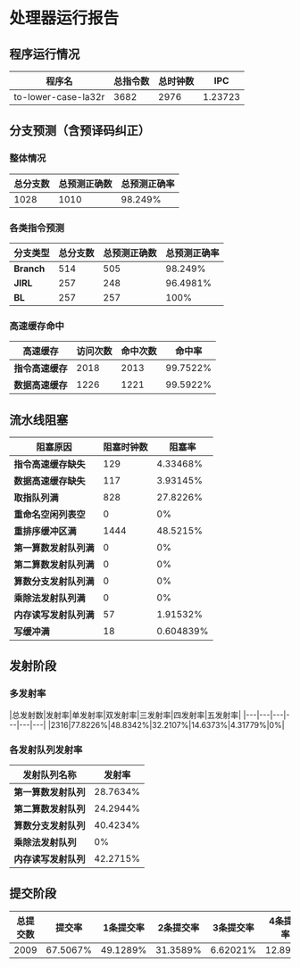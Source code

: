# 处理器运行报告
## 程序运行情况
|程序名|总指令数|总时钟数|IPC|
|---|---|---|---|
|to-lower-case-la32r|3682|2976|1.23723|

## 分支预测（含预译码纠正）
### 整体情况
|总分支数|总预测正确数|总预测正确率|
|---|---|---|
|1028|1010|98.249%|

### 各类指令预测
|分支类型|总分支数|总预测正确数|总预测正确率|
|---|---|---|---|
|**Branch**| 514 | 505 | 98.249%|
|**JIRL**| 257 | 248 | 96.4981%|
|**BL**| 257 | 257 | 100%|

### 高速缓存命中
|高速缓存|访问次数|命中次数|命中率|
|---|---|---|---|
|**指令高速缓存**| 2018 | 2013 | 99.7522%|
|**数据高速缓存**| 1226 | 1221 | 99.5922%|
## 流水线阻塞
|阻塞原因|阻塞时钟数|阻塞率|
|---|---|---|
|**指令高速缓存缺失**| 129 | 4.33468%|
|**数据高速缓存缺失**| 117 | 3.93145%|
|**取指队列满**| 828 | 27.8226%|
|**重命名空闲列表空**|0 | 0%|
|**重排序缓冲区满**|1444 | 48.5215%|
|**第一算数发射队列满**|0 | 0%|
|**第二算数发射队列满**|0 | 0%|
|**算数分支发射队列满**|0 | 0%|
|**乘除法发射队列满**|0 | 0%|
|**内存读写发射队列满**|57 | 1.91532%|
|**写缓冲满**|18 | 0.604839%|

## 发射阶段
### 多发射率
|总发射数|发射率|单发射率|双发射率|三发射率|四发射率|五发射率|
|---|---|---|---|---|---|
|2316|77.8226%|48.8342%|32.2107%|14.6373%|4.31779%|0%|

### 各发射队列发射率
|发射队列名称|发射率|
|---|---|
|**第一算数发射队列**|28.7634%|
|**第二算数发射队列**|24.2944%|
|**算数分支发射队列**|40.4234%|
|**乘除法发射队列**|0%|
|**内存读写发射队列**|42.2715%|

## 提交阶段
|总提交数|提交率|1条提交率|2条提交率|3条提交率|4条提交率|
|---|---|---|---|---|---|
|2009|67.5067%|49.1289%|31.3589%|6.62021%|12.892%|
